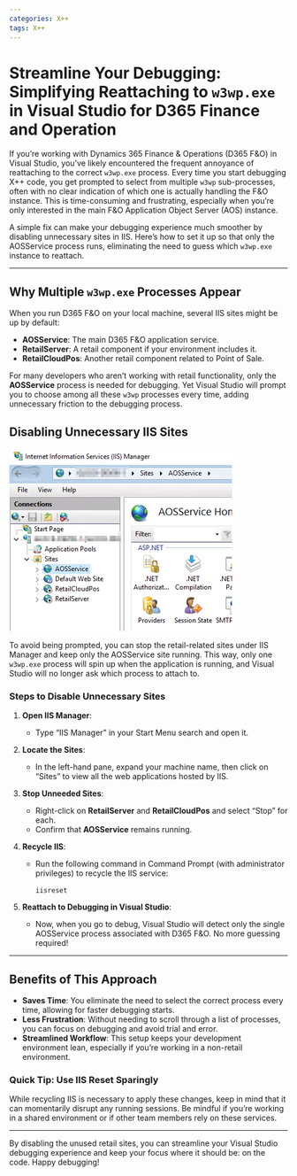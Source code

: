 ```yaml
---
categories: X++
tags: X++
---
```

# Streamline Your Debugging: Simplifying Reattaching to `w3wp.exe` in Visual Studio for D365 Finance and Operation

If you’re working with Dynamics 365 Finance & Operations (D365 F&O) in Visual Studio, you’ve likely encountered the frequent annoyance of reattaching to the correct `w3wp.exe` process. Every time you start debugging X++ code, you get prompted to select from multiple `w3wp` sub-processes, often with no clear indication of which one is actually handling the F&O instance. This is time-consuming and frustrating, especially when you’re only interested in the main F&O Application Object Server (AOS) instance.

A simple fix can make your debugging experience much smoother by disabling unnecessary sites in IIS. Here’s how to set it up so that only the AOSService process runs, eliminating the need to guess which `w3wp.exe` instance to reattach.

---

## Why Multiple `w3wp.exe` Processes Appear

When you run D365 F&O on your local machine, several IIS sites might be up by default:
- **AOSService**: The main D365 F&O application service.
- **RetailServer**: A retail component if your environment includes it.
- **RetailCloudPos**: Another retail component related to Point of Sale.

For many developers who aren’t working with retail functionality, only the **AOSService** process is needed for debugging. Yet Visual Studio will prompt you to choose among all these `w3wp` processes every time, adding unnecessary friction to the debugging process.

## Disabling Unnecessary IIS Sites

![context helper](/img/posts/iis-disabled-sites.png)

To avoid being prompted, you can stop the retail-related sites under IIS Manager and keep only the AOSService site running. This way, only one `w3wp.exe` process will spin up when the application is running, and Visual Studio will no longer ask which process to attach to.

### Steps to Disable Unnecessary Sites

1. **Open IIS Manager**:
   - Type “IIS Manager” in your Start Menu search and open it.

2. **Locate the Sites**:
   - In the left-hand pane, expand your machine name, then click on “Sites” to view all the web applications hosted by IIS.

3. **Stop Unneeded Sites**:
   - Right-click on **RetailServer** and **RetailCloudPos** and select “Stop” for each.
   - Confirm that **AOSService** remains running.

4. **Recycle IIS**:
   - Run the following command in Command Prompt (with administrator privileges) to recycle the IIS service:
     ```shell
     iisreset
     ```

5. **Reattach to Debugging in Visual Studio**:
   - Now, when you go to debug, Visual Studio will detect only the single AOSService process associated with D365 F&O. No more guessing required!

---

## Benefits of This Approach

- **Saves Time**: You eliminate the need to select the correct process every time, allowing for faster debugging starts.
- **Less Frustration**: Without needing to scroll through a list of processes, you can focus on debugging and avoid trial and error.
- **Streamlined Workflow**: This setup keeps your development environment lean, especially if you’re working in a non-retail environment.

### Quick Tip: Use IIS Reset Sparingly
While recycling IIS is necessary to apply these changes, keep in mind that it can momentarily disrupt any running sessions. Be mindful if you’re working in a shared environment or if other team members rely on these services.

---

By disabling the unused retail sites, you can streamline your Visual Studio debugging experience and keep your focus where it should be: on the code. Happy debugging!
